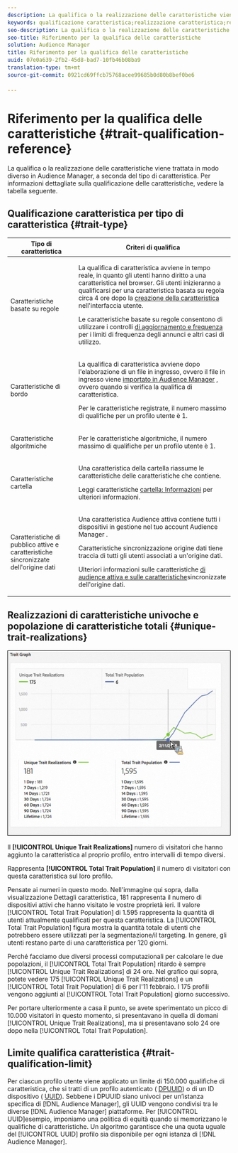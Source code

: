 ```yaml
---
description: La qualifica o la realizzazione delle caratteristiche viene trattata in modo diverso in Audience Manager, a seconda del tipo di caratteristica. Per informazioni dettagliate sulla qualificazione delle caratteristiche, vedere la tabella seguente.
keywords: qualificazione caratteristica;realizzazione caratteristica;realizzazioni caratteristiche univoche;UTR;Popolazione caratteristica totale;TTP
seo-description: La qualifica o la realizzazione delle caratteristiche viene trattata in modo diverso in Audience Manager, a seconda del tipo di caratteristica. Per informazioni dettagliate sulla qualificazione delle caratteristiche, vedere la tabella seguente.
seo-title: Riferimento per la qualifica delle caratteristiche
solution: Audience Manager
title: Riferimento per la qualifica delle caratteristiche
uuid: 07e0a639-2fb2-45d8-bad7-10fb46b08ba9
translation-type: tm+mt
source-git-commit: 0921cd69ffcb75768acee99685b0d80b8bef0be6

---
```



# Riferimento per la qualifica delle caratteristiche {#trait-qualification-reference}

La qualifica o la realizzazione delle caratteristiche viene trattata in modo diverso in Audience Manager, a seconda del tipo di caratteristica. Per informazioni dettagliate sulla qualificazione delle caratteristiche, vedere la tabella seguente.

## Qualificazione caratteristica per tipo di caratteristica {#trait-type}

<table id="table_14CD705F376B44EEA9A6C011984356F0"> 
 <thead> 
  <tr> 
   <th colname="col1" class="entry"> Tipo di caratteristica </th> 
   <th colname="col2" class="entry"> Criteri di qualifica </th> 
  </tr> 
 </thead>
 <tbody> 
  <tr> 
   <td colname="col1"> <p>Caratteristiche basate su regole </p> </td> 
   <td colname="col2"> <p>La qualifica di caratteristica avviene in tempo reale, in quanto gli utenti hanno diritto a una caratteristica nel browser. Gli utenti inizieranno a qualificarsi per una caratteristica basata su regola circa 4 ore dopo la <a href="../../features/traits/create-onboarded-rule-based-traits.md#create-rules-based-or-onboarded-traits"> creazione della caratteristica</a> nell'interfaccia utente. </p> <p>Le caratteristiche basate su regole consentono di utilizzare i controlli <a href="../../features/segments/recency-and-frequency.md"> di aggiornamento e frequenza</a> per i limiti di frequenza degli annunci e altri casi di utilizzo. </p> </td> 
  </tr> 
  <tr> 
   <td colname="col1"> <p>Caratteristiche di bordo </p> </td> 
   <td colname="col2"> <p>La qualifica di caratteristica avviene dopo l'elaborazione di un file in ingresso, ovvero il file in ingresso viene <a href="../../faq/faq-inbound-data-ingestion.md"> importato in Audience Manager</a> , ovvero quando si verifica la qualifica di caratteristica. </p> <p> Per le caratteristiche registrate, il numero massimo di qualifiche per un profilo utente è 1. </p> </td> 
  </tr> 
  <tr> 
   <td colname="col1"> <p>Caratteristiche algoritmiche </p> </td> 
   <td colname="col2"> <p>Per le caratteristiche algoritmiche, il numero massimo di qualifiche per un profilo utente è 1. </p> </td> 
  </tr> 
  <tr> 
   <td colname="col1"> <p>Caratteristiche cartella </p> </td> 
   <td colname="col2"> <p>Una caratteristica della cartella riassume le caratteristiche delle caratteristiche che contiene. </p> <p>Leggi caratteristiche <a href="../../features/traits/about-folder-traits.md"> cartella: Informazioni</a> per ulteriori informazioni. </p> </td> 
  </tr>
  <tr> 
   <td colname="col1"> <p>Caratteristiche di pubblico attive e caratteristiche sincronizzate dell'origine dati </p> </td> 
   <td colname="col2"> <p>Una caratteristica <span class="wintitle"> Audience</span> attiva contiene tutti i dispositivi in gestione nel tuo account <span class="wintitle"> Audience Manager</span> . </p> <p><span class="wintitle"> Caratteristiche</span> sincronizzazione origine dati tiene traccia di tutti gli utenti associati a un'origine dati. </p> <p>Ulteriori informazioni sulle caratteristiche <a href="../../features/traits/client-activity-synced-audience-traits.md"> di audience attiva e sulle caratteristiche</a>sincronizzate dell'origine dati. </p> </td>
  </tr>
 </tbody>
</table>

## Realizzazioni di caratteristiche univoche e popolazione di caratteristiche totali {#unique-trait-realizations}

![](assets/utr-ttp1.png)

Il **[!UICONTROL Unique Trait Realizations]** numero di visitatori che hanno aggiunto la caratteristica al proprio profilo, entro intervalli di tempo diversi.

Rappresenta **[!UICONTROL Total Trait Population]** il numero di visitatori con questa caratteristica sul loro profilo.

Pensate ai numeri in questo modo. Nell'immagine qui sopra, dalla visualizzazione Dettagli [](../../features/traits/trait-details-page.md) caratteristica, 181 rappresenta il numero di dispositivi attivi che hanno visitato le vostre proprietà ieri. Il valore [!UICONTROL Total Trait Population] di 1.595 rappresenta la quantità di utenti attualmente qualificati per questa caratteristica. La [!UICONTROL Total Trait Population] figura mostra la quantità totale di utenti che potrebbero essere utilizzati per la segmentazione/il targeting. In genere, gli utenti restano parte di una caratteristica per 120 giorni.

Perché facciamo due diversi processi computazionali per calcolare le due popolazioni, il [!UICONTROL Total Trait Population] ritardo è sempre [!UICONTROL Unique Trait Realizations] di 24 ore. Nel grafico qui sopra, potete vedere 175 [!UICONTROL Unique Trait Realizations] e un [!UICONTROL Total Trait Population] di 6 per l'11 febbraio. I 175 profili vengono aggiunti al [!UICONTROL Total Trait Population] giorno successivo.

Per portare ulteriormente a casa il punto, se avete sperimentato un picco di 10.000 visitatori in questo momento, si presentavano in quella di domani [!UICONTROL Unique Trait Realizations], ma si presentavano solo 24 ore dopo nella [!UICONTROL Total Trait Population].

## Limite qualifica caratteristica {#trait-qualification-limit}

Per ciascun profilo utente viene applicato un limite di 150.000 qualifiche di caratteristica, che si tratti di un profilo autenticato ( [DPUUID](../../reference/ids-in-aam.md)) o di un ID dispositivo ( [UUID](../../reference/ids-in-aam.md)). Sebbene i DPUUID siano univoci per un’istanza specifica di [!DNL Audience Manager], gli UUID vengono condivisi tra le diverse [!DNL Audience Manager] piattaforme. Per [!UICONTROL UUID]esempio, imponiamo una politica di equità quando si memorizzano le qualifiche di caratteristiche. Un algoritmo garantisce che una quota uguale del [!UICONTROL UUID] profilo sia disponibile per ogni istanza di [!DNL Audience Manager].

